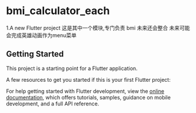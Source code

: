 # bmi_calculator_each

1.A new Flutter project
这是其中一个模块,专门负责 bmi 未来还会整合
未来可能会完成英雄动画作为menu菜单
## Getting Started

This project is a starting point for a Flutter application.

A few resources to get you started if this is your first Flutter project:


For help getting started with Flutter development, view the
[online documentation](https://docs.flutter.dev/), which offers tutorials,
samples, guidance on mobile development, and a full API reference.
